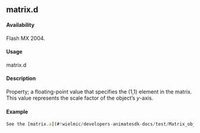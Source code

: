 ## matrix.d

#### Availability

Flash MX 2004.

#### Usage

matrix.d

#### Description

Property; a floating-point value that specifies the (1,1) element in the matrix. This value represents the scale factor of the object’s *y*-axis.

#### Example

```javascript
See the [matrix.a](#!wielmic/developers-animatesdk-docs/test/Matrix_object/matrix.md) example.

```